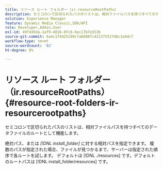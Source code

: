 ```yaml
---
title: リソース ルート フォルダー（ir.resourceRootPaths）
description: セミコロンで区切られたパスのリストは、相対ファイルパスを持つすべてのデータファイルのルートとして機能します。
solution: Experience Manager
feature: Dynamic Media Classic,SDK/API
role: Developer,Admin,User
exl-id: 49fd45da-1af9-4016-8fc6-6ec17b7e553b
source-git-commit: 6a4c1f4425199cfa6088fc42137552748c1a9dcf
workflow-type: tm+mt
source-wordcount: '82'
ht-degree: 0%

---
```


# リソース ルート フォルダー（ir.resourceRootPaths）{#resource-root-folders-ir-resourcerootpaths}

セミコロンで区切られたパスのリストは、相対ファイルパスを持つすべてのデータファイルのルートとして機能します。

絶対パス、または *[!DNL install_folder]* に対する相対パスを指定できます。 複数のパスが指定された場合、ファイルが見つかるまで、サーバーは指定された順序で各ルートを試します。 デフォルトは [!DNL ./resources] です。デフォルトのルートパスは [!DNL install_folder/resources] です。
